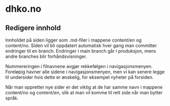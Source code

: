 # dhko.no

## Redigere innhold
Innholdet på siden ligger som .md-filer i mappene content/en og content/no.
Siden vil bli oppdatert automatisk hver gang man committer endringer til en branch. Endringer i main branch går i produksjon, mens andre branches blir forhåndsvisninger.

Nummereringen i filnavnene avgjør rekkefølgen i navigasjonsmenyen. Foreløpig havner alle sidene i navigasjonsmenyen, men vi kan senere legge til undersider hvis dette er ønskelig, for eksempel nyheter på forsiden.

Når man oppretter nye sider er det viktig at de har samme navn i mappene content/no og content/en, slik at man vil komme til rett side når man bytter språk.